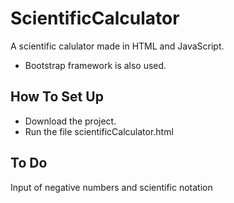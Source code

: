 # ScientificCalculator
A scientific calulator made in HTML and JavaScript.

* Bootstrap framework is also used.

## How To Set Up ##
* Download the project.
* Run the file scientificCalculator.html

## To Do ##
Input of negative numbers and scientific notation 
